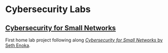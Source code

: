 # Cybersecurity Labs

## [Cybersecurity for Small Networks](https://github.com/jenn-caracol/cybersecurity-labs/tree/main/cybersecurity-for-small-networks)
First home lab project following along [_Cybersecurity for Small Networks_ by Seth Enoka](https://nostarch.com/cybersecurity-small-networks).
